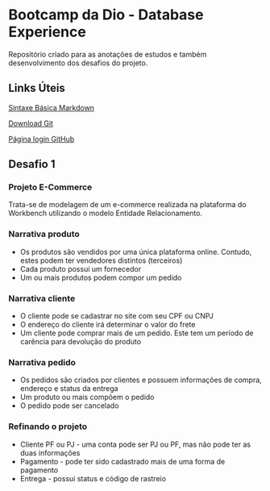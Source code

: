# Bootcamp da Dio - Database Experience
Repositório criado para as anotações de estudos e também desenvolvimento dos desafios do projeto.

## Links Úteis
[Sintaxe Básica Markdown](https://www.markdownguide.org/)

[Download Git](https://git-scm.com/downloads)

[Página login GitHub](https://github.com/)

## Desafio 1
### Projeto E-Commerce
Trata-se de modelagem de um e-commerce realizada na plataforma do Workbench utilizando o modelo Entidade Relacionamento. 

### Narrativa produto
* Os produtos são vendidos por uma única plataforma online. Contudo, estes podem ter vendedores distintos (terceiros)
* Cada produto possui um fornecedor
* Um ou mais produtos podem compor um pedido

### Narrativa cliente
* O cliente pode se cadastrar no site com seu CPF ou CNPJ
* O endereço do cliente irá determinar o valor do frete
* Um cliente pode comprar mais de um pedido. Este tem um período de carência para devolução do produto

### Narrativa pedido
* Os pedidos são criados por clientes e possuem informações de compra, endereço e status da entrega
* Um produto ou mais compõem o pedido
* O pedido pode ser cancelado

### Refinando o projeto
* Cliente PF ou PJ - uma conta pode ser PJ ou PF, mas não pode ter as duas informações
* Pagamento - pode ter sido cadastrado mais de uma forma de pagamento
* Entrega - possui status e código de rastreio





